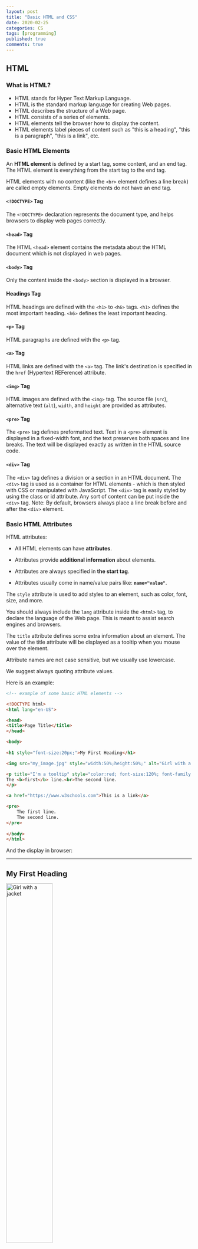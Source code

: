 ```yaml
---
layout: post
title: "Basic HTML and CSS"
date: 2020-02-25
categories: CS
tags: [programming]
published: true
comments: true
---
```


## HTML

### What is HTML?

- HTML stands for Hyper Text Markup Language.
- HTML is the standard markup language for creating Web pages.
- HTML describes the structure of a Web page.
- HTML consists of a series of elements.
- HTML elements tell the browser how to display the content.
- HTML elements label pieces of content such as "this is a heading", "this is a paragraph", "this is a link", etc.

### Basic HTML Elements

An **HTML element** is defined by a start tag, some content, and an end tag. The HTML element is everything from the start tag to the end tag. 

HTML elements with no content (like the `<br>` element defines a line break) are called empty elements. Empty elements do not have an end tag. 

#### `<!DOCTYPE>` Tag

The `<!DOCTYPE>` declaration represents the document type, and helps browsers to display web pages correctly. 

#### `<head>` Tag

The HTML `<head>` element contains the metadata about the HTML document which is not displayed in web pages. 

#### `<body>` Tag

Only the content inside the `<body>` section is displayed in a browser. 

#### Headings Tag

HTML headings are defined with the `<h1>` to `<h6>` tags. `<h1>` defines the most important heading. `<h6>` defines the least important heading. 

####  `<p>` Tag

HTML paragraphs are defined with the `<p>` tag.

#### `<a>` Tag

HTML links are defined with the `<a>` tag. The link's destination is specified in the `href` (Hypertext REFerence) attribute. 

#### `<img>` Tag

HTML images are defined with the `<img>` tag. The source file (`src`), alternative text (`alt`), `width`, and `height` are provided as attributes. 

#### `<pre>` Tag

The `<pre>` tag defines preformatted text. Text in a `<pre>` element is displayed in a fixed-width font, and the text preserves both spaces and line breaks. The text will be displayed exactly as written in the HTML source code. 

#### `<div>` Tag 

The `<div>` tag defines a division or a section in an HTML document. The `<div>` tag is used as a container for HTML elements - which is then styled with CSS or manipulated with JavaScript. The `<div>` tag is easily styled by using the class or id attribute. Any sort of content can be put inside the `<div>` tag. Note: By default, browsers always place a line break before and after the `<div>` element.

### Basic HTML Attributes

HTML attributes: 

- All HTML elements can have **attributes**.

- Attributes provide **additional information** about elements.

- Attributes are always specified in **the start tag**.

- Attributes usually come in name/value pairs like: **`name="value"`**.

The `style` attribute is used to add styles to an element, such as color, font, size, and more. 

You should always include the `lang` attribute inside the `<html>` tag, to declare the language of the Web page. This is meant to assist search engines and browsers. 

The `title` attribute defines some extra information about an element. The value of the title attribute will be displayed as a tooltip when you mouse over the element. 

Attribute names are not case sensitive, but we usually use lowercase. 

We suggest always quoting attribute values. 

Here is an example: 

```html
<!-- example of some basic HTML elements -->

<!DOCTYPE html>
<html lang="en-US">

<head>
<title>Page Title</title>
</head>

<body>
    
<h1 style="font-size:20px;">My First Heading</h1>

<img src="my_image.jpg" style="width:50%;height:50%;" alt="Girl with a jacket">

<p title="I'm a tooltip" style="color:red; font-size:120%; font-family: Arial; text-align:center;">
The <b>first</b> line.<br>The second line.
</p>

<a href="https://www.w3schools.com">This is a link</a>

<pre>
	The first line.
	The second line.
</pre>
    
</body>
</html>
```

And the display in browser:

---
<h1 style="font-size:20px;">My First Heading</h1>
<img src="my_image.jpg" style="width:50%;height:50%;" alt="Girl with a jacket">

<p title="I'm a tooltip" style="color:red; font-size:120%; font-family: Arial; text-align:center;">
The <b>first</b> line.<br>The second line.
</p>

<a href="https://www.w3schools.com">This is a link</a>

<pre>
	The first line.
	The second line.
</pre>
---

### HTML `class` and `id` Attribute

#### `class` Attribute

The HTML `class` attribute is used to specify a class for an HTML element. Multiple HTML elements can share the same class. The `class` attribute is often used to point to a class name in a style sheet. It can also be used by a JavaScript to access and manipulate elements with the specific class name.

The `class` attribute can be used on **any** HTML element. To create a class, write a period (.) character, followed by a class name, then define the CSS properties within curly braces {}.

```html
<!-- example of HTML class attribute -->

<!DOCTYPE html>
<html>
<head>
<style>
.note {
  font-size: 120%;
  color: red;
}
.city {
  background-color: tomato;
  border: 2px solid black;
  margin: 20px;
  padding: 20px;
}
</style>
</head>
<body>

<h2>My <span class="note">Important</span> Heading</h2>
<p>This is some <span class="note">important</span> text.</p>

<div class="city">
  <h2>London</h2>
  <p>London is the capital of England.</p>
</div>

</body>
</html>
```

The class name can also be used by JavaScript to perform certain tasks for specific elements. JavaScript can access elements with a specific class name with the `getElementsByClassName()` method. 

#### `id` Attribute

The `id` attribute specifies a unique id for an HTML element. The value of the `id` attribute must be unique within the HTML document. 

The `id` attribute is used to point to a specific style declaration in a style sheet. It is also used by JavaScript to access and manipulate the element with the specific id. JavaScript can access an element with a specific id with the `getElementById()` method.

The syntax for id is: write a hash character (#), followed by an id name. Then, define the CSS properties within curly braces {}.

In the following example we have an `<h1>` element that points to the id name "myHeader". This `<h1>` element will be styled according to the `#myHeader` style definition in the head section: 

```html
<!DOCTYPE html>
<html>
<head>
<style>
#myHeader {
  background-color: lightblue;
  color: black;
  padding: 40px;
  text-align: center;
}
</style>
</head>
<body>

<h1 id="myHeader">My Header</h1>

</body>
</html>
```

HTML bookmarks are used to allow readers to jump to specific parts of a webpage. Bookmarks can be useful if your page is very long. To use a bookmark, you must first create it. For example, 

```html
<p id="bookmark" color="grey" style="font-style: italic;">A bookmark</p>
```

<p id="bookmark" color="grey" style="font-style: italic;">A bookmark</p>

Then, add a link to the bookmark ("Link to the bookmark"), from within the same page: 

```html
<a href="#bookmark">Link to the bookmark</a>
```

<a href="#bookmark">Link to the bookmark</a>

Or, add a link from another page:

```html
<a href="html_demo.html#bookmark">Link to the bookmark</a>
```

Then, when the link is clicked, the page will scroll to the location with the bookmark. 

#### Difference Between `class` and `id`

A class name can be used by multiple HTML elements, while an id name must only be used by one HTML element within the page. 

## CSS

**CSS** stands for **C**ascading **S**tyle **S**heets. CSS **describes how HTML elements are to be displayed on**. CSS saves a lot of work. It can control the layout of multiple web pages all at once.

The word **cascading** means that a style applied to a parent element will also apply to all children elements within the parent. So, if you set the color of the body text to "blue", all headings, paragraphs, and other text elements within the body will also get the same color (unless you specify something else).

CSS can be added to HTML elements in 3 ways:

- Inline - by using the `style` attribute in HTML elements;
- Internal - by using a `<style>` element in the `<head>` section;
- External - by using an external CSS file. (most common)

### Inline CSS

An **inline CSS** uses the `style` attribute to apply a unique style to a single HTML element. For example, 

```html
<!-- Inline CSS example -->
<h1 style="color:blue;">A Blue Heading</h1>
<p style="color:red;">A red paragraph.</p>
```

### Internal CSS

An **internal CSS** is used to define a style for a single HTML page, and it is defined in the `<head>` section of an HTML page, within a `<style>` element.

The following example sets the text color of ALL the `<h1>` elements (on that page) to blue, and the text color of ALL the `<p>` elements to red. In addition, the page will be displayed with a "powderblue" background color: 

```html
<!-- Internal CSS example -->

<!DOCTYPE html>
<html>
<head>
<style>
body {background-color: powderblue;}
h1   {color: blue;}
p    {color: red;}
</style>
</head>
<body>

<h1>This is a heading</h1>
<p>This is a paragraph.</p>

</body>
</html>
```

### External CSS

An **external CSS** (external style sheet) is used to define the style for many HTML pages. To use that, add a link to it in the `<head>` section of each HTML page. For example, 

```html
<!-- External CSS example -->

<!DOCTYPE html>
<html>
<head>
  <link rel="stylesheet" href="/html/styles.css">
</head>
<body>

<h1>This is a heading</h1>
<p>This is a paragraph.</p>

</body>
</html>
```

The external style sheet can be written in any text editor. The file must not contain any HTML code, and must be saved with a `.css` extension. Here is how the "`styles.css`" file looks like:

```css
/* CSS file example */

body {
  background-color: powderblue;
}
h1 {
  color: blue;
}
p {
  color: red;
}
```

With an external style sheet, you can change the look of an entire web site, by changing one file. 

External style sheets can be referenced with a full URL: 

```css
<link rel="stylesheet" href="https://www.w3schools.com/html/styles.css">
```

Or with a path relative to the current web page:

```css
<link rel="stylesheet" href="/html/styles.css">
```

### CSS Properties

We demonstrate some commonly used CSS properties. 

The CSS `border` property defines a border around an HTML element. (You can define a border for nearly all HTML elements.)

The CSS `padding` property defines a padding (space) between the text and the border. 

The CSS `margin` property defines a margin (space) outside the border.

```css
p {
  color: red;
  font-family: courier;
  font-size: 160%;
  border: 2px solid powderblue;
  padding: 30px;
  margin: 50px;
}
```

---

**References**:

https://www.w3schools.com/html.

https://www.w3schools.com/css.